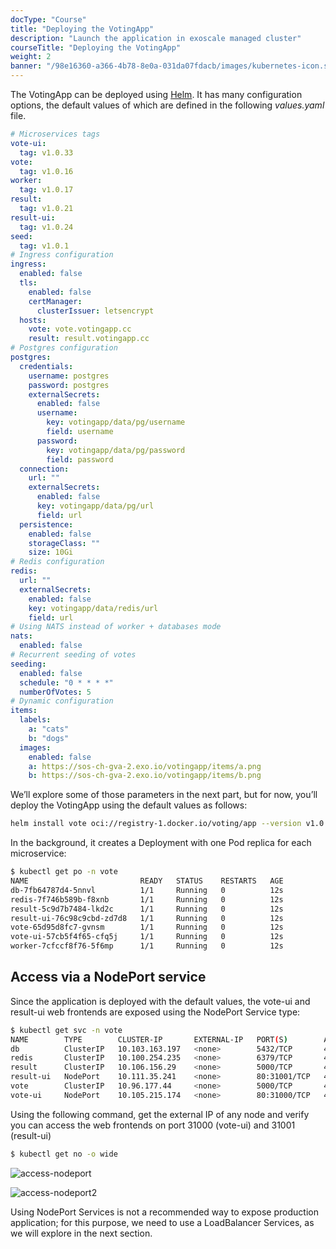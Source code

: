 ```yaml
---
docType: "Course"
title: "Deploying the VotingApp"
description: "Launch the application in exoscale managed cluster"
courseTitle: "Deploying the VotingApp"
weight: 2
banner: "/98e16360-a366-4b78-8e0a-031da07fdacb/images/kubernetes-icon.svg"
---
```


The VotingApp can be deployed using [Helm](https://helm.sh). It has many configuration options, the default values of which are defined in the following *values.yaml* file.

```yaml {filename="values.yaml"}
# Microservices tags
vote-ui:
  tag: v1.0.33
vote:
  tag: v1.0.16
worker:
  tag: v1.0.17
result:
  tag: v1.0.21
result-ui:
  tag: v1.0.24
seed:
  tag: v1.0.1
# Ingress configuration
ingress:
  enabled: false
  tls:
    enabled: false
    certManager:
      clusterIssuer: letsencrypt
  hosts:
    vote: vote.votingapp.cc
    result: result.votingapp.cc
# Postgres configuration
postgres:
  credentials:
    username: postgres
    password: postgres
    externalSecrets:
      enabled: false
      username:
        key: votingapp/data/pg/username
        field: username
      password:
        key: votingapp/data/pg/password
        field: password
  connection:
    url: ""
    externalSecrets:
      enabled: false
      key: votingapp/data/pg/url
      field: url
  persistence:
    enabled: false
    storageClass: ""
    size: 10Gi
# Redis configuration
redis:
  url: ""
  externalSecrets:
    enabled: false
    key: votingapp/data/redis/url
    field: url
# Using NATS instead of worker + databases mode
nats:
  enabled: false
# Recurrent seeding of votes
seeding:
  enabled: false
  schedule: "0 * * * *"
  numberOfVotes: 5
# Dynamic configuration
items:
  labels:
    a: "cats"
    b: "dogs"
  images:
    enabled: false
    a: https://sos-ch-gva-2.exo.io/votingapp/items/a.png
    b: https://sos-ch-gva-2.exo.io/votingapp/items/b.png
```

We’ll explore some of those parameters in the next part, but for now, you’ll deploy the VotingApp using the default values as follows:

```bash
helm install vote oci://registry-1.docker.io/voting/app --version v1.0.36 --namespace vote --create-namespace
```

In the background, it creates a Deployment with one Pod replica for each microservice:

```bash
$ kubectl get po -n vote
NAME                         READY   STATUS    RESTARTS   AGE
db-7fb64787d4-5nnvl          1/1     Running   0          12s
redis-7f746b589b-f8xnb       1/1     Running   0          12s
result-5c9d7b7484-lkd2c      1/1     Running   0          12s
result-ui-76c98c9cbd-zd7d8   1/1     Running   0          12s
vote-65d95d8fc7-gvnsm        1/1     Running   0          12s
vote-ui-57cb5f4f65-cfq5j     1/1     Running   0          12s
worker-7cfccf8f76-5f6mp      1/1     Running   0          12s
```

## Access via a NodePort service

Since the application is deployed with the default values, the vote-ui and result-ui web frontends are exposed using the NodePort Service type:

```bash
$ kubectl get svc -n vote
NAME        TYPE        CLUSTER-IP       EXTERNAL-IP   PORT(S)        AGE
db          ClusterIP   10.103.163.197   <none>        5432/TCP       49s
redis       ClusterIP   10.100.254.235   <none>        6379/TCP       49s
result      ClusterIP   10.106.156.29    <none>        5000/TCP       49s
result-ui   NodePort    10.111.35.241    <none>        80:31001/TCP   49s
vote        ClusterIP   10.96.177.44     <none>        5000/TCP       49s
vote-ui     NodePort    10.105.215.174   <none>        80:31000/TCP   49s
```

Using the following command, get the external IP of any node and verify you can access the web frontends on port 31000 (vote-ui) and 31001 (result-ui)

```bash
$ kubectl get no -o wide
```

![access-nodeport](access-nodeport)

![access-nodeport2](access-nodeport2)

Using NodePort Services is not a recommended way to expose production application; for this purpose, we need to use a LoadBalancer Services, as we will explore in the next section.
